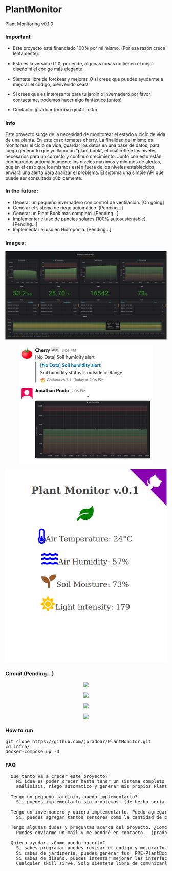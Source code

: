 # PlantMonitor
Plant Monitoring v0.1.0

### Important
- Este proyecto está financiado 100% por mi mismo. (Por esa razón crece lentamente).
- Esta es la versión 0.1.0, por ende, algunas cosas no tienen el mejor diseño ni el código más elegante. 
- Sientete libre de forckear y mejorar. O si crees que puedes ayudarme a mejorar el código, bienvenido seas!

- Si crees que es interesante para tu jardin o invernadero por favor contactame, podemos hacer algo fantástico juntos!
- Contacto: jpradoar (arroba) gm4il . c0m


### Info
Este proyecto surge de la necesidad de monitorear el estado y ciclo de vida de una planta.
En este caso tomates cherry. La finalidad del mismo es monitorear el ciclo de vida, 
guardar los datos en una base de datos, para luego generar lo que yo llamo un "plant book", el cual
refleje los niveles necesarios para un correcto y continuo crecimiento. Junto con esto
están configurados automáticamente los niveles máximos y mínimos de alertas, que en el caso que 
los mismos estén fuera de los niveles establecidos, enviará una alerta para analizar el problema.
El sistema una simple API que puede ser consultada públicamente.


### In the future:
  - Generar un pequeño invernadero con control de ventilación.      [On going]
  - Generar el sistema de riego automático.                         [Pending...] 
  - Generar un Plant Book mas completo.                             [Pending...]
  - Implementar el uso de paneles solares (100% autosustentable).   [Pending...]
  - Implementar el uso en Hidroponia.                               [Pending...]


### Images:

<p align="center">
  <img src="img/grafana-panel.png"/><br>
</p>
<p align="center">
  <img src="img/grafana-alert-slack.png"/><br>
</p>
<p align="center">
  <img src="img/module-web.png"/><br>
</p>



### Circuit (Pending...)

<p align="center">
  <img src="img/dht22.png"/><br>
</p>

<p align="center">
  <img src="img/ldr.png"/><br>
</p>

<p align="center">
  <img src="img/Soil.png"/><br>
</p>

<p align="center">
  <img src="img/analog-expansor.png"/><br>
</p>


### How to run
<pre>
git clone https://github.com/jpradoar/PlantMonitor.git
cd infra/ 
docker-compose up -d
</pre>



### FAQ
<pre>
  Que tanto va a crecer este proyecto?
    Mi idea es poder crecer hasta tener un sistema completo de monitoreo, 
    análisisis, riego automatico y generar mis propios PlantBook a travez de la experiencia.

  Tengo un pequeño jardínin, puedo implementarlo?
    Si, puedes implementarlo sin problemas. (de hecho seria genial!)

  Tengo un invernadero y quiero implementarlo. Puedo agregar mas sensores?
    Si, puedes agregar tantos sensores como la cantidad de pines (o más si usas expansor analogico!).

  Tengo algunas dudas y preguntas acerca del proyecto. ¿Como puedo contactarte?
    Puedes enviarme un mail y me pondré en contacto.  jpradoar (arroba) gm4il . c0m

  Quiero ayudar. ¿Como puedo hacerlo?
    Si sabes programar puedes revisar el codigo y mejorarlo. Así todos tendremos un mejor sistema.
    Si sabes de jardinería, puedes generar tus  PRE-PlantBooks. (lo cual ayudará a tener niveles más acertados)
    Si sabes de diseño, puedes intentar mejorar las interfaces o la arquitectura en general.
    Cualquier skill sirve. Solo sientete libre de comunicarlo.
</pre>

